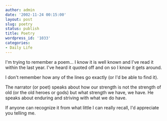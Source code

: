 ```yaml
---
author: admin
date: '2002-11-24 00:15:00'
layout: post
slug: poetry
status: publish
title: Poetry
wordpress_id: '1033'
categories:
- Daily Life
---
```

I'm trying to remember a poem... I know it is well known and I've read it within the last year. I've heard it quoted off and on so I know it gets around.

I don't remember how any of the lines go exactly (or I'd be able to find it).

The narrator (or poet) speaks about how our strength is not the strength of old (or the old heroes or gods) but what strength we have, we have. He speaks about enduring and striving with what we do have.

If anyone can recognize it from what little I can really recall, I'd appreciate you telling me.

